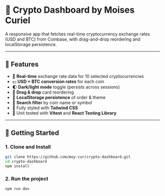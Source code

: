 # 💸 Crypto Dashboard by Moises Curiel

A responsive app that fetches real-time cryptocurrency exchange rates (USD and BTC) from Coinbase, with drag-and-drop reordering and localStorage persistence.

---

## 🧠 Features

- 🔁 **Real-time** exchange rate data for 10 selected cryptocurrencies
- 💵 **USD + BTC conversion rates** for each coin
- 🌓 **Dark/light mode** toggle (persists across sessions)
- 🧩 **Drag & drop** card reordering
- 🧠 **LocalStorage persistence** of order & theme
- 🔎 **Search filter** by coin name or symbol
- 💨 Fully styled with **Tailwind CSS**
- 🧪 Unit tested with **Vitest** and **React Testing Library**

---

## 🚀 Getting Started

### 1. Clone and Install

```bash
git clone https://github.com/moy-cur/crypto-dashboard.git
cd crypto-dashboard
npm install
```

### 2. Run the project
```
npm run dev
```